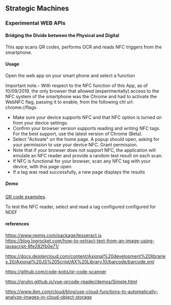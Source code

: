 ## Strategic Machines
### Experimental WEB APIs

#### Bridging the Divide between the Physical and Digital

This app scans QR codes, performs OCR and reads NFC triggers from the smartphone.

#### Usage

Open the web app on your smart phone and select a function

Important note.- With respect to the NFC function of this App, as of 10/09/2019, the only browser that allowed (experimentally) access to the NFC system of the smartphone was the Chrome and had to activate the WebNFC flag, passing it to enable, from the following chl url: chrome://flags. 

* Make sure your device supports NFC and that NFC option is turned on from your device settings.
* Confirm your browser version supports reading and writing NFC tags. For the best support, use the latest version of Chrome (Beta).
* Select "Activate" on the home page. A popup should open, asking for your permission to use your device NFC. Grant permission.
* Note that if your browser does not support NFC, the application will emulate an NFC reader and provide a random test result on each scan. 
* If NFC is functional for your browser, scan any NFC tag with your device, with this page open.
* If a tag was read successfully, a new page displays the results

##### Demo

[QR code examples](https://www.google.com/search?q=qr&sxsrf=ACYBGNQvf2CHElh29Efs517GpRNnkVDWHQ:1571075556440&source=lnms&tbm=isch&sa=X&ved=0ahUKEwj6v9PDqJzlAhUrDWMBHYD0CRcQ_AUIEigB&biw=1280&bih=650).

To test the NFC reader, select and read a tag configured configured for NDEF

#### references
https://www.npmjs.com/package/tesseract.js
https://blog.logrocket.com/how-to-extract-text-from-an-image-using-javascript-8fe282fb0e71/

https://docs.deistercloud.com/content/Axional%20development%20libraries.20/Axional%20JS%20Script/AX%20Library.10/barcode/barcode.xml

https://github.com/code-kotis/qr-code-scanner

https://gruhn.github.io/vue-qrcode-reader/demos/Simple.html

https://www.ibm.com/cloud/blog/use-cloud-functions-to-automatically-analyze-images-in-cloud-object-storage



